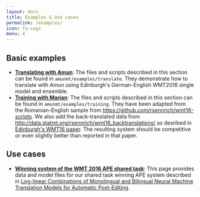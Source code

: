 ```yaml
---
layout: docs
title: Examples & Use cases
permalink: /examples/
icon: fa-cogs
menu: 4
---
```


## Basic examples

* **[Translating with Amun](/usecases/translating/)**:
The files and scripts described in this section can be found in `amunmt/examples/translate`. They demonstrate how to translate with Amun using Edinburgh's German-English WMT2016 single model and ensemble. 
* **[Training with Marian](/usecases/training/)**: The files
and scripts described in this section can be found in
`amunmt/examples/training`. They have been adapted from the Romanian-English sample
from <https://github.com/rsennrich/wmt16-scripts>. We also add the back-translated data from <http://data.statmt.org/rsennrich/wmt16_backtranslations/> as desribed in
[Edinburgh's WMT16 paper](http://www.aclweb.org/anthology/W16-2323). The resulting system should be competitive
or even slightly better than reported in that paper.

## Use cases

* **[Winning system of the WMT 2016 APE shared task](/usecases/postedit/)**: This page provides data and model files for our shared task winning APE system described in [Log-linear Combinations of Monolingual and Bilingual Neural Machine Translation Models for Automatic Post-Editing](http://www.aclweb.org/anthology/W16-2378).
